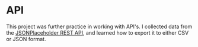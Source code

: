 # API

This project was further practice in working with API's. I collected data from the [JSONPlaceholder REST API](https://jsonplaceholder.typicode.com/), and learned how to export it to either CSV or JSON format.